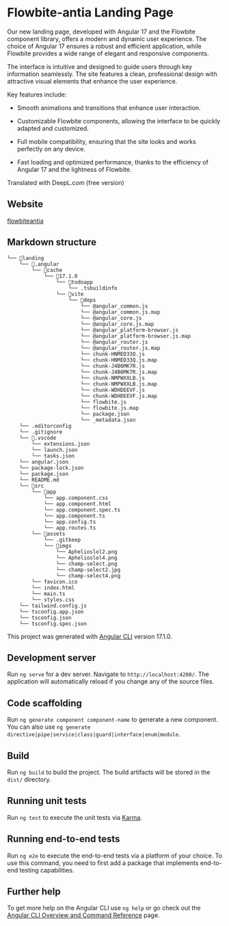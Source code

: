 # Flowbite-antia Landing Page

<p>
Our new landing page, developed with Angular 17 and the Flowbite component library, offers a modern and dynamic user experience. The choice of Angular 17 ensures a robust and efficient application, while Flowbite provides a wide range of elegant and responsive components.

The interface is intuitive and designed to guide users through key information seamlessly. The site features a clean, professional design with attractive visual elements that enhance the user experience.

Key features include:

- Smooth animations and transitions that enhance user interaction.

- Customizable Flowbite components, allowing the interface to be quickly adapted and customized.

- Full mobile compatibility, ensuring that the site looks and works perfectly on any device.

- Fast loading and optimized performance, thanks to the efficiency of Angular 17 and the lightness of Flowbite.

Translated with DeepL.com (free version)
</p>

## Website 

[flowbiteantia](https://flowbite-antia.vercel.app/)

## Markdown structure 

```
└── 📁landing
    └── 📁.angular
        └── 📁cache
            └── 📁17.1.0
                └── 📁todoapp
                    └── .tsbuildinfo
                └── 📁vite
                    └── 📁deps
                        └── @angular_common.js
                        └── @angular_common.js.map
                        └── @angular_core.js
                        └── @angular_core.js.map
                        └── @angular_platform-browser.js
                        └── @angular_platform-browser.js.map
                        └── @angular_router.js
                        └── @angular_router.js.map
                        └── chunk-HNMED33Q.js
                        └── chunk-HNMED33Q.js.map
                        └── chunk-J4B6MK7R.js
                        └── chunk-J4B6MK7R.js.map
                        └── chunk-NMPWXXLB.js
                        └── chunk-NMPWXXLB.js.map
                        └── chunk-WDHDEEVF.js
                        └── chunk-WDHDEEVF.js.map
                        └── flowbite.js
                        └── flowbite.js.map
                        └── package.json
                        └── _metadata.json
    └── .editorconfig
    └── .gitignore
    └── 📁.vscode
        └── extensions.json
        └── launch.json
        └── tasks.json
    └── angular.json
    └── package-lock.json
    └── package.json
    └── README.md
    └── 📁src
        └── 📁app
            └── app.component.css
            └── app.component.html
            └── app.component.spec.ts
            └── app.component.ts
            └── app.config.ts
            └── app.routes.ts
        └── 📁assets
            └── .gitkeep
            └── 📁imgs
                └── Aphelioslol2.png
                └── Aphelioslol4.png
                └── champ-select.png
                └── champ-select2.jpg
                └── champ-select4.png
        └── favicon.ico
        └── index.html
        └── main.ts
        └── styles.css
    └── tailwind.config.js
    └── tsconfig.app.json
    └── tsconfig.json
    └── tsconfig.spec.json
```

This project was generated with [Angular CLI](https://github.com/angular/angular-cli) version 17.1.0.

## Development server

Run `ng serve` for a dev server. Navigate to `http://localhost:4200/`. The application will automatically reload if you change any of the source files.

## Code scaffolding

Run `ng generate component component-name` to generate a new component. You can also use `ng generate directive|pipe|service|class|guard|interface|enum|module`.

## Build

Run `ng build` to build the project. The build artifacts will be stored in the `dist/` directory.

## Running unit tests

Run `ng test` to execute the unit tests via [Karma](https://karma-runner.github.io).

## Running end-to-end tests

Run `ng e2e` to execute the end-to-end tests via a platform of your choice. To use this command, you need to first add a package that implements end-to-end testing capabilities.

## Further help

To get more help on the Angular CLI use `ng help` or go check out the [Angular CLI Overview and Command Reference](https://angular.io/cli) page.

